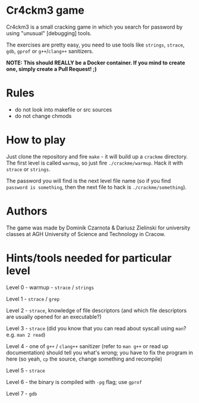 # Cr4ckm3 game

Cr4ckm3 is a small cracking game in which you search for password by using "unusual" [debugging] tools.

The exercises are pretty easy, you need to use tools like `strings`, `strace`, `gdb`, `gprof` or `g++`/`clang++` sanitizers.

**NOTE: This should REALLY be a Docker container. If you mind to create one, simply create a Pull Request! ;)**

# Rules

* do not look into makefile or src sources
* do not change chmods


# How to play

Just clone the repository and fire `make` - it will build up a `crackme` directory. The first level is called `warmup`, so just fire `./crackme/warmup`. Hack it with `strace` or `strings`.

The password you will find is the next level file name (so if you find `password is something`, then the next file to hack is `./crackme/something`).


# Authors

The game was made by Dominik Czarnota & Dariusz Zielinski for university classes at AGH University of Science and Technology in Cracow.


# Hints/tools needed for particular level

Level 0 - warmup - `strace` / `strings`

Level 1 - `strace` / `grep`

Level 2 - `strace`, knowledge of file descriptors (and which file descriptors are usually opened for an executable?)

Level 3 - `strace` (did you know that you can read about syscall using `man`? e.g. `man 2 read`)

Level 4 - one of `g++` / `clang++` sanitizer (refer to `man g++` or read up documentation) should tell you what's wrong; you have to fix the program in here (so yeah, `cp` the source, change something and recompile)

Level 5 - `strace`

Level 6 - the binary is compiled with `-pg` flag; use `gprof`

Level 7 - `gdb`

